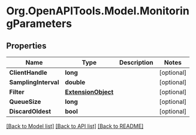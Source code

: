 # Org.OpenAPITools.Model.MonitoringParameters

## Properties

Name | Type | Description | Notes
------------ | ------------- | ------------- | -------------
**ClientHandle** | **long** |  | [optional] 
**SamplingInterval** | **double** |  | [optional] 
**Filter** | [**ExtensionObject**](ExtensionObject.md) |  | [optional] 
**QueueSize** | **long** |  | [optional] 
**DiscardOldest** | **bool** |  | [optional] 

[[Back to Model list]](../README.md#documentation-for-models) [[Back to API list]](../README.md#documentation-for-api-endpoints) [[Back to README]](../README.md)

